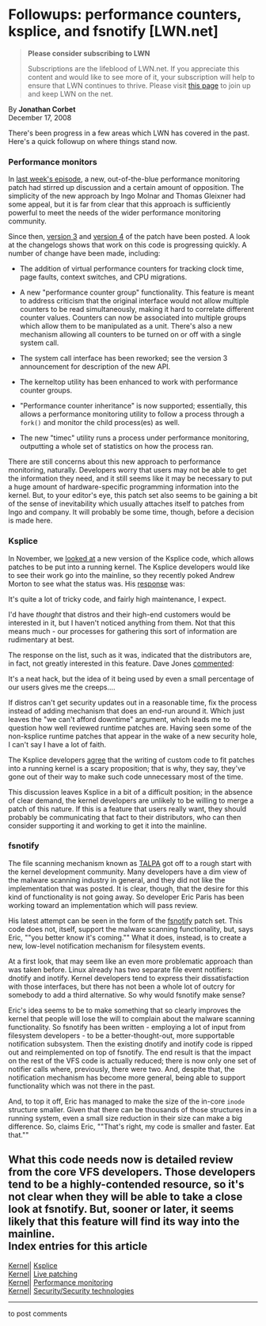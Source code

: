 # Followups: performance counters, ksplice, and fsnotify [LWN.net]

> **Please consider subscribing to LWN**
> 
> Subscriptions are the lifeblood of LWN.net. If you appreciate this content and would like to see more of it, your subscription will help to ensure that LWN continues to thrive. Please visit [this page](/Promo/nst-nag1/subscribe) to join up and keep LWN on the net. 

By **Jonathan Corbet**  
December 17, 2008 

There's been progress in a few areas which LWN has covered in the past. Here's a quick followup on where things stand now. 

### Performance monitors

In [last week's episode](http://lwn.net/Articles/310260/), a new, out-of-the-blue performance monitoring patch had stirred up discussion and a certain amount of opposition. The simplicity of the new approach by Ingo Molnar and Thomas Gleixner had some appeal, but it is far from clear that this approach is sufficiently powerful to meet the needs of the wider performance monitoring community. 

Since then, [version 3](http://lwn.net/Articles/310888/) and [version 4](http://lwn.net/Articles/311388/) of the patch have been posted. A look at the changelogs shows that work on this code is progressing quickly. A number of change have been made, including: 

  * The addition of virtual performance counters for tracking clock time, page faults, context switches, and CPU migrations. 

  * A new "performance counter group" functionality. This feature is meant to address criticism that the original interface would not allow multiple counters to be read simultaneously, making it hard to correlate different counter values. Counters can now be associated into multiple groups which allow them to be manipulated as a unit. There's also a new mechanism allowing all counters to be turned on or off with a single system call. 

  * The system call interface has been reworked; see the version 3 announcement for description of the new API. 

  * The kerneltop utility has been enhanced to work with performance counter groups. 

  * "Performance counter inheritance" is now supported; essentially, this allows a performance monitoring utility to follow a process through a `fork()` and monitor the child process(es) as well. 

  * The new "timec" utility runs a process under performance monitoring, outputting a whole set of statistics on how the process ran. 




There are still concerns about this new approach to performance monitoring, naturally. Developers worry that users may not be able to get the information they need, and it still seems like it may be necessary to put a huge amount of hardware-specific programming information into the kernel. But, to your editor's eye, this patch set also seems to be gaining a bit of the sense of inevitability which usually attaches itself to patches from Ingo and company. It will probably be some time, though, before a decision is made here. 

### Ksplice

In November, we [looked at](http://lwn.net/Articles/308409/) a new version of the Ksplice code, which allows patches to be put into a running kernel. The Ksplice developers would like to see their work go into the mainline, so they recently poked Andrew Morton to see what the status was. His [response](/Articles/311856/) was: 

It's quite a lot of tricky code, and fairly high maintenance, I expect. 

I'd have _thought_ that distros and their high-end customers would be interested in it, but I haven't noticed anything from them. Not that this means much - our processes for gathering this sort of information are rudimentary at best. 

The response on the list, such as it was, indicated that the distributors are, in fact, not greatly interested in this feature. Dave Jones [commented](/Articles/311861/): 

It's a neat hack, but the idea of it being used by even a small percentage of our users gives me the creeps.... 

If distros can't get security updates out in a reasonable time, fix the process instead of adding mechanism that does an end-run around it. Which just leaves the "we can't afford downtime" argument, which leads me to question how well reviewed runtime patches are. Having seen some of the non-ksplice runtime patches that appear in the wake of a new security hole, I can't say I have a lot of faith. 

The Ksplice developers [agree](/Articles/311863/) that the writing of custom code to fit patches into a running kernel is a scary proposition; that is why, they say, they've gone out of their way to make such code unnecessary most of the time. 

This discussion leaves Ksplice in a bit of a difficult position; in the absence of clear demand, the kernel developers are unlikely to be willing to merge a patch of this nature. If this is a feature that users really want, they should probably be communicating that fact to their distributors, who can then consider supporting it and working to get it into the mainline. 

### fsnotify

The file scanning mechanism known as [TALPA](http://lwn.net/Articles/292872/) got off to a rough start with the kernel development community. Many developers have a dim view of the malware scanning industry in general, and they did not like the implementation that was posted. It is clear, though, that the desire for this kind of functionality is not going away. So developer Eric Paris has been working toward an implementation which will pass review. 

His latest attempt can be seen in the form of the [fsnotify](http://lwn.net/Articles/311350/) patch set. This code does not, itself, support the malware scanning functionality, but, says Eric, ""you better know it's coming."" What it does, instead, is to create a new, low-level notification mechanism for filesystem events. 

At a first look, that may seem like an even more problematic approach than was taken before. Linux already has two separate file event notifiers: dnotify and inotify. Kernel developers tend to express their dissatisfaction with those interfaces, but there has not been a whole lot of outcry for somebody to add a third alternative. So why would fsnotify make sense? 

Eric's idea seems to be to make something that so clearly improves the kernel that people will lose the will to complain about the malware scanning functionality. So fsnotify has been written - employing a lot of input from filesystem developers - to be a better-thought-out, more supportable notification subsystem. Then the existing dnotify and inotify code is ripped out and reimplemented on top of fsnotify. The end result is that the impact on the rest of the VFS code is actually reduced; there is now only one set of notifier calls where, previously, there were two. And, despite that, the notification mechanism has become more general, being able to support functionality which was not there in the past. 

And, to top it off, Eric has managed to make the size of the in-core `inode` structure smaller. Given that there can be thousands of those structures in a running system, even a small size reduction in their size can make a big difference. So, claims Eric, ""That's right, my code is smaller and faster. Eat that."" 

What this code needs now is detailed review from the core VFS developers. Those developers tend to be a highly-contended resource, so it's not clear when they will be able to take a close look at fsnotify. But, sooner or later, it seems likely that this feature will find its way into the mainline.  
Index entries for this article  
---  
[Kernel](/Kernel/Index)| [Ksplice](/Kernel/Index#Ksplice)  
[Kernel](/Kernel/Index)| [Live patching](/Kernel/Index#Live_patching)  
[Kernel](/Kernel/Index)| [Performance monitoring](/Kernel/Index#Performance_monitoring)  
[Kernel](/Kernel/Index)| [Security/Security technologies](/Kernel/Index#Security-Security_technologies)  
  


* * *

to post comments 
